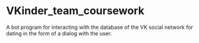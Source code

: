 # VKinder_team_coursework
A bot program for interacting with the database of the VK social network for dating in the form of a dialog with the user.
